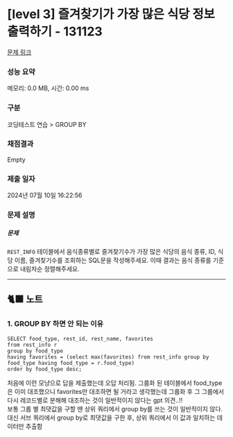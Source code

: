 # [level 3] 즐겨찾기가 가장 많은 식당 정보 출력하기 - 131123 

[문제 링크](https://school.programmers.co.kr/learn/courses/30/lessons/131123) 

### 성능 요약

메모리: 0.0 MB, 시간: 0.00 ms

### 구분

코딩테스트 연습 > GROUP BY

### 채점결과

Empty

### 제출 일자

2024년 07월 10일 16:22:56

### 문제 설명
<h5>문제</h5>

<p><code>REST_INFO</code> 테이블에서 음식종류별로 즐겨찾기수가 가장 많은 식당의 음식 종류, ID, 식당 이름, 즐겨찾기수를 조회하는 SQL문을 작성해주세요. 이때 결과는 음식 종류를 기준으로 내림차순 정렬해주세요.</p>

<hr>

## 🐈‍⬛ 노트
### 1. GROUP BY 하면 안 되는 이유
```
SELECT food_type, rest_id, rest_name, favorites
from rest_info r
group by food_type
having favorites = (select max(favorites) from rest_info group by food_type having food_type = r.food_type)
order by food_type desc;
```
처음에 이런 모냥으로 답을 제출했는데 오답 처리됨. 그룹화 된 테이블에서 food_type은 이미 대조했으니 favorites만 대조하면 될 거라고 생각했는데
그룹화 후 그 그룹에서 다시 레코드별로 분해해 대조하는 것이 일반적이지 않다는 gpt 의견..!! <br/>
보통 그룹 별 최댓값을 구할 땐 상위 쿼리에서 group by를 쓰는 것이 일반적이지 않다.<br/>
대신 서브 쿼리에서 group by로 최댓값을 구한 후, 상위 쿼리에서 이 값과 일치하는 데이터만 추출함
